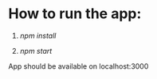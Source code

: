 # How to run the app:

1. *npm install*

2. *npm start*

App should be available on localhost:3000

